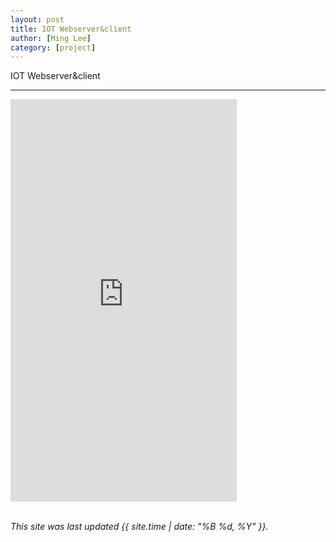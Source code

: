 ```yaml
---
layout: post
title: IOT Webserver&client
author: [Ming Lee]
category: [project]
---
```


IOT Webserver&client

---

<iframe width="362" height="644" src="https://www.youtube.com/embed/UDe8FL3kPK8" title="OTA" frameborder="0" allow="accelerometer; autoplay; clipboard-write; encrypted-media; gyroscope; picture-in-picture; web-share" allowfullscreen></iframe>


<br>
<br>

*This site was last updated {{ site.time | date: "%B %d, %Y" }}.*
